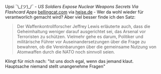Upsi ¯\\\_(ツ)\_/¯ - _US Soldiers Expose Nuclear Weapons Secrets Via Flashcard Apps_ [bellingcat.com](https://www.bellingcat.com/news/2021/05/28/us-soldiers-expose-nuclear-weapons-secrets-via-flashcard-apps/) via [heise.de](https://www.heise.de/news/Lernkarten-Apps-von-US-Soldaten-verraten-Atomwaffen-Geheimnisse-6057207.html) - Wer da wohl wieder für verantworlich gemacht wird? Aber viel besser finde ich den Satz: 

> Der Waffenkontrollforscher Jeffrey Lewis erläuterte auch, dass die Geheimhaltung weniger darauf ausgerichtet sei, das Arsenal vor Terroristen zu schützen. Vielmehr gehe es darum, Politiker und militärische Führer vor Auseinandersetzungen über die Frage zu bewahren, ob die Vereinbarungen über die gemeinsame Nutzung von Atomwaffen durch die NATO noch sinnvoll seien.

Klingt für mich nach: "Ist uns doch egal, wenn das jemand klaut. Hauptsache niemand stellt unangenehme Fragen"